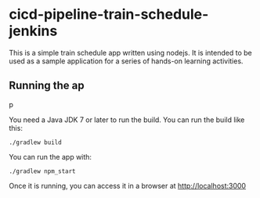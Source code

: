 # cicd-pipeline-train-schedule-jenkins

This is a simple train schedule app written using nodejs. It is intended to be used as a sample application for a series of hands-on learning activities.

## Running the ap
p

You need a Java JDK 7 or later to run the build. You can run the build like this:

    ./gradlew build

You can run the app with:

    ./gradlew npm_start

Once it is running, you can access it in a browser at [http://localhost:3000](http://localhost:3000)
